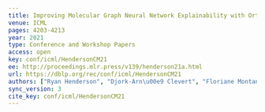 ```yaml
---
title: Improving Molecular Graph Neural Network Explainability with Orthonormalization and Induced Sparsity.
venue: ICML
pages: 4203-4213
year: 2021
type: Conference and Workshop Papers
access: open
key: conf/icml/HendersonCM21
ee: http://proceedings.mlr.press/v139/henderson21a.html
url: https://dblp.org/rec/conf/icml/HendersonCM21
authors: ["Ryan Henderson", "Djork-Arn\u00e9 Clevert", "Floriane Montanari"]
sync_version: 3
cite_key: conf/icml/HendersonCM21
---
```

